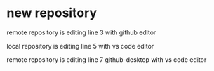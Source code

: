 # new repository
 
remote repository is editing line 3 with github editor

local repository is editing line 5 with vs code editor

remote repository is editing line 7 github-desktop with vs code editor
